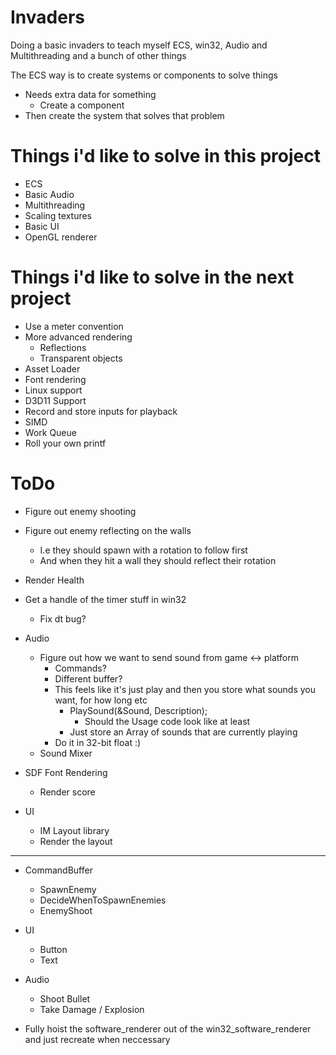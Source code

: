 # Invaders
Doing a basic invaders to teach myself ECS, win32, Audio and Multithreading and a bunch of other things

The ECS way is to create systems or components to solve things
* Needs extra data for something
    * Create a component
* Then create the system that solves that problem

# Things i'd like to solve in this project
* ECS
* Basic Audio
* Multithreading
* Scaling textures
* Basic UI
* OpenGL renderer


# Things i'd like to solve in the next project
* Use a meter convention
* More advanced rendering
    * Reflections
    * Transparent objects
* Asset Loader
* Font rendering
* Linux support
* D3D11 Support
* Record and store inputs for playback
* SIMD
* Work Queue
* Roll your own printf


# ToDo
* Figure out enemy shooting
* Figure out enemy reflecting on the walls
  * I.e they should spawn with a rotation to follow first
  * And when they hit a wall they should reflect their rotation
* Render Health

* Get a handle of the timer stuff in win32
  * Fix dt bug?


* Audio
    * Figure out how we want to send sound from game <-> platform
        * Commands?
        * Different buffer?
        * This feels like it's just play and then you store what sounds you want, for how long etc
            * PlaySound(&Sound, Description);
                * Should the Usage code look like at least
            * Just store an Array of sounds that are currently playing
        * Do it in 32-bit float :)
    * Sound Mixer

* SDF Font Rendering
  * Render score
* UI
    * IM Layout library
    * Render the layout

----
* CommandBuffer
    * SpawnEnemy
    * DecideWhenToSpawnEnemies
    * EnemyShoot

* UI
    * Button
    * Text

* Audio
    * Shoot Bullet
    * Take Damage / Explosion


* Fully hoist the software_renderer out of the win32_software_renderer and just recreate when neccessary
